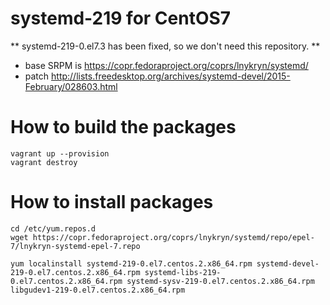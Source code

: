 # systemd-219 for CentOS7

** systemd-219-0.el7.3 has been fixed, so we don't need this repository. **

* base SRPM is https://copr.fedoraproject.org/coprs/lnykryn/systemd/
* patch http://lists.freedesktop.org/archives/systemd-devel/2015-February/028603.html

# How to build the packages

```
vagrant up --provision
vagrant destroy
```

# How to install packages

```
cd /etc/yum.repos.d
wget https://copr.fedoraproject.org/coprs/lnykryn/systemd/repo/epel-7/lnykryn-systemd-epel-7.repo

yum localinstall systemd-219-0.el7.centos.2.x86_64.rpm systemd-devel-219-0.el7.centos.2.x86_64.rpm systemd-libs-219-0.el7.centos.2.x86_64.rpm systemd-sysv-219-0.el7.centos.2.x86_64.rpm libgudev1-219-0.el7.centos.2.x86_64.rpm
```
